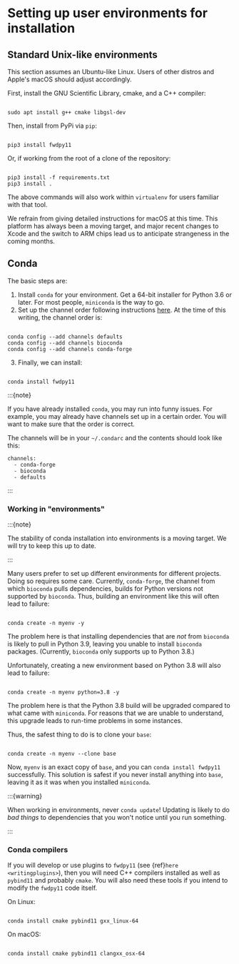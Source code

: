 # Setting up user environments for installation

## Standard Unix-like environments

This section assumes an Ubuntu-like Linux.
Users of other distros and Apple's macOS should adjust accordingly.

First, install the GNU Scientific Library, cmake, and a C++ compiler:

```{code-block} bash

sudo apt install g++ cmake libgsl-dev

```

Then, install from PyPi via `pip`:

```{code-block} bash

pip3 install fwdpy11

```

Or, if working from the root of a clone of the repository:

```{code-block} bash

pip3 install -f requirements.txt
pip3 install .

```

The above commands will also work within `virtualenv` for users familiar with that tool.

We refrain from giving detailed instructions for macOS at this time.
This platform has always been a moving target, and major recent changes to Xcode and the switch to ARM chips lead us to anticipate strangeness in the coming months.

## Conda

The basic steps are:

1. Install `conda` for your environment.
   Get a 64-bit installer for Python 3.6 or later.
   For most people, `miniconda` is the way to go.
2. Set up the channel order following instructions [here](<http://bioconda.github.io/user/install.html#set-up-channels>).
   At the time of this writing, the channel order is:

```{code-block} bash

conda config --add channels defaults
conda config --add channels bioconda
conda config --add channels conda-forge

```

3. Finally, we can install:

```{code-block} bash

conda install fwdpy11

```

:::{note}

If you have already installed `conda`, you may run into funny issues.
For example, you may already have channels set up in a certain order.
You will want to make sure that the order is correct.

The channels will be in your `~/.condarc` and the contents should look like this:

```
channels:
  - conda-forge
  - bioconda
  - defaults
```

:::

### Working in "environments"

:::{note}

The stability of conda installation into environments is a moving target.
We will try to keep this up to date.

:::

Many users prefer to set up different environments for different projects.
Doing so requires some care.
Currently, `conda-forge`, the channel from which `bioconda` pulls dependencies, builds for Python versions not supported by `bioconda`.
Thus, building an environment like this will often lead to failure:

```{code-block} bash

conda create -n myenv -y

```

The problem here is that installing dependencies that are *not* from `bioconda` is likely to pull in Python 3.9, leaving you unable to install `bioconda` packages.
(Currently, `bioconda` only supports up to Python 3.8.)

Unfortunately, creating a new environment based on Python 3.8 will also lead to failure:

```{code-block} bash

conda create -n myenv python=3.8 -y

```

The problem here is that the Python 3.8 build will be upgraded compared to what came with `miniconda`.
For reasons that we are unable to understand, this upgrade leads to run-time problems in some instances.

Thus, the safest thing to do is to clone your `base`:

```{code-block} bash

conda create -n myenv --clone base

```

Now, `myenv` is an exact copy of `base`, and you can `conda install fwdpy11` successfully.
This solution is safest if you never install anything into `base`, leaving it as it was when you installed `miniconda`.

:::{warning}

When working in environments, never `conda update`!
Updating is likely to do *bad things* to dependencies that you won't notice until you run something.

:::

### Conda compilers

If you will develop or use plugins to `fwdpy11` (see {ref}`here <writingplugins>`), then you will need C++ compilers installed as well as `pybind11` and probably `cmake`.
You will also need these tools if you intend to modify the `fwdpy11` code itself.

On Linux:

```{code-block} bash

conda install cmake pybind11 gxx_linux-64

```

On macOS:

```{code-block} bash

conda install cmake pybind11 clangxx_osx-64

```


